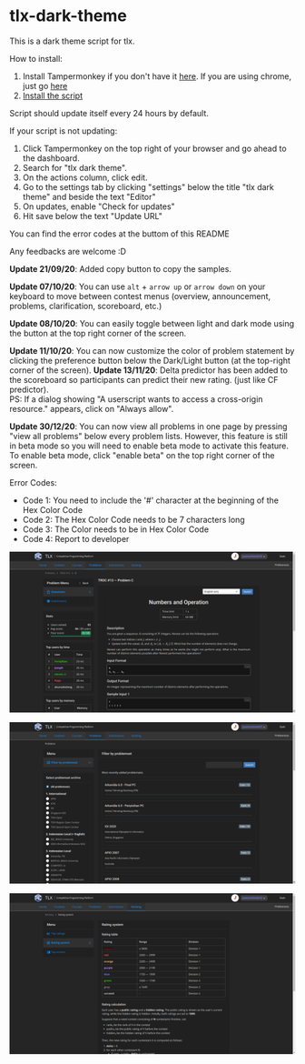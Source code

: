 # tlx-dark-theme

This is a dark theme script for tlx.

How to install:
1. Install Tampermonkey if you don't have it [here](https://tampermonkey.net). If you are using chrome, just go [here](https://chrome.google.com/webstore/detail/tampermonkey/dhdgffkkebhmkfjojejmpbldmpobfkfo?hl=id)
2. [Install the script](https://github.com/juancarlovieri/tlx-dark-theme/raw/master/tlx-dark-theme.user.js)

Script should update itself every 24 hours by default.

If your script is not updating:
1. Click Tampermonkey on the top right of your browser and go ahead to the dashboard.
2. Search for "tlx dark theme".
3. On the actions column, click edit.
4. Go to the settings tab by clicking "settings" below the title "tlx dark theme" and beside the text "Editor"
5. On updates, enable "Check for updates"
6. Hit save below the text "Update URL"

You can find the error codes at the buttom of this README

Any feedbacks are welcome :D

**Update 21/09/20**: Added copy button to copy the samples.

**Update 07/10/20**: You can use `alt` + `arrow up` or `arrow down` on your keyboard to move between contest menus (overview, announcement, problems, clarification, scoreboard, etc.)

**Update 08/10/20**: You can easily toggle between light and dark mode using the button at the top right corner of the screen.

**Update 11/10/20**: You can now customize the color of problem statement by clicking the preference button below the Dark/Light button (at the top-right corner of the screen).
**Update 13/11/20**: Delta predictor has been added to the scoreboard so participants can predict their new rating. (just like CF predictor). 
<br>PS: If a dialog showing "A userscript wants to access a cross-origin resource." appears, click on "Always allow". 

**Update 30/12/20**: You can now view all problems in one page by pressing "view all problems" below every problem lists. However, this feature is still in beta mode so you will need to enable beta mode to activate this feature. To enable beta mode, click "enable beta" on the top right corner of the screen.


Error Codes:
- Code 1: You need to include the '#' character at the beginning of the Hex Color Code
- Code 2: The Hex Color Code needs to be 7 characters long
- Code 3: The Color needs to be in Hex Color Code
- Code 4: Report to developer

![demo-1](/img/demo-1.png)


![demo-2](/img/demo-2.png)


![demo-3](/img/demo-3.png)

